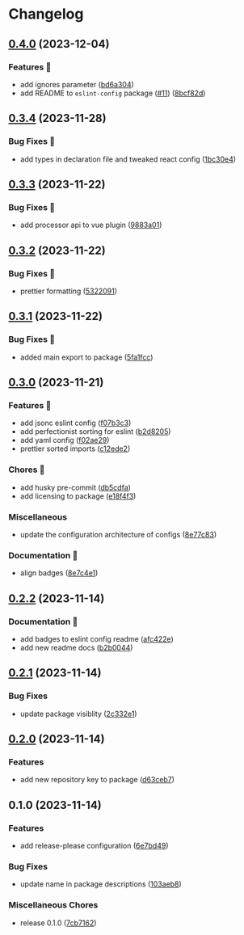 # Changelog

## [0.4.0](https://github.com/lqbach/eslint-prettier-config/compare/eslint-config-v0.3.4...eslint-config-v0.4.0) (2023-12-04)


### Features 🚀

* add ignores parameter ([bd6a304](https://github.com/lqbach/eslint-prettier-config/commit/bd6a304555afa3b8371f3e22cf78ab6936d8770c))
* add README to `eslint-config` package ([#11](https://github.com/lqbach/eslint-prettier-config/issues/11)) ([8bcf82d](https://github.com/lqbach/eslint-prettier-config/commit/8bcf82dd94ceeb5f42e5807b46a682586e41b937))

## [0.3.4](https://github.com/lqbach/eslint-prettier-config/compare/eslint-config-v0.3.3...eslint-config-v0.3.4) (2023-11-28)


### Bug Fixes 🐛

* add types in declaration file and tweaked react config ([1bc30e4](https://github.com/lqbach/eslint-prettier-config/commit/1bc30e4f2735546a6eab2f37651a70b469e9f658))

## [0.3.3](https://github.com/lqbach/eslint-prettier-config/compare/eslint-config-v0.3.2...eslint-config-v0.3.3) (2023-11-22)


### Bug Fixes 🐛

* add processor api to vue plugin ([9883a01](https://github.com/lqbach/eslint-prettier-config/commit/9883a01ff504e67ea3fad1803cb9afb8d04b0455))

## [0.3.2](https://github.com/lqbach/eslint-prettier-config/compare/eslint-config-v0.3.1...eslint-config-v0.3.2) (2023-11-22)


### Bug Fixes 🐛

* prettier formatting ([5322091](https://github.com/lqbach/eslint-prettier-config/commit/53220914a5abc6a9d072a671e9b78274a08478b8))

## [0.3.1](https://github.com/lqbach/eslint-prettier-config/compare/eslint-config-v0.3.0...eslint-config-v0.3.1) (2023-11-22)


### Bug Fixes 🐛

* added main export to package ([5fa1fcc](https://github.com/lqbach/eslint-prettier-config/commit/5fa1fccf954a61ae353ac74f66925f18fcb744ec))

## [0.3.0](https://github.com/lqbach/eslint-prettier-config/compare/eslint-config-v0.2.2...eslint-config-v0.3.0) (2023-11-21)

### Features 🚀

- add jsonc eslint config ([f07b3c3](https://github.com/lqbach/eslint-prettier-config/commit/f07b3c359d12e2e5564aa388750e4d738c6afab3))
- add perfectionist sorting for eslint ([b2d8205](https://github.com/lqbach/eslint-prettier-config/commit/b2d8205314b5fe72675afd87a960864018e10782))
- add yaml config ([f02ae29](https://github.com/lqbach/eslint-prettier-config/commit/f02ae29b2c4ed47d9cb50c81e860ce87bb6d7897))
- prettier sorted imports ([c12ede2](https://github.com/lqbach/eslint-prettier-config/commit/c12ede2941863b767810495ee8b5c3cc6691e430))

### Chores 🧹

- add husky pre-commit ([db5cdfa](https://github.com/lqbach/eslint-prettier-config/commit/db5cdfa5ce036cebbdbf1edd23885aa1719c27cd))
- add licensing to package ([e18f4f3](https://github.com/lqbach/eslint-prettier-config/commit/e18f4f36cf44fac1da5906094f2dc9ca2ea2f2d9))

### Miscellaneous

- update the configuration architecture of configs ([8e77c83](https://github.com/lqbach/eslint-prettier-config/commit/8e77c838251dd60d9d682d0cb8208dae4679c6f3))

### Documentation 📝

- align badges ([8e7c4e1](https://github.com/lqbach/eslint-prettier-config/commit/8e7c4e1bcbd7ac7321ae02b21ce0ccf19e70a471))

## [0.2.2](https://github.com/lqbach/eslint-prettier-config/compare/eslint-config-v0.2.1...eslint-config-v0.2.2) (2023-11-14)

### Documentation 📝

- add badges to eslint config readme ([afc422e](https://github.com/lqbach/eslint-prettier-config/commit/afc422eeeec6e7fe4b95b7f9c315b90a76a32ad5))
- add new readme docs ([b2b0044](https://github.com/lqbach/eslint-prettier-config/commit/b2b004442723e81299e10a2945e9f616324ac06a))

## [0.2.1](https://github.com/lqbach/eslint-prettier-config/compare/eslint-config-v0.2.0...eslint-config-v0.2.1) (2023-11-14)

### Bug Fixes

- update package visiblity ([2c332e1](https://github.com/lqbach/eslint-prettier-config/commit/2c332e19165da93881d6ee61b75560041f9a5397))

## [0.2.0](https://github.com/lqbach/eslint-prettier-config/compare/eslint-config-v0.1.0...eslint-config-v0.2.0) (2023-11-14)

### Features

- add new repository key to package ([d63ceb7](https://github.com/lqbach/eslint-prettier-config/commit/d63ceb7e9a348efc322ecdcb5d462cee6a2b05b8))

## 0.1.0 (2023-11-14)

### Features

- add release-please configuration ([6e7bd49](https://github.com/lqbach/eslint-prettier-config/commit/6e7bd492c16b998b28600204214732078f1c034f))

### Bug Fixes

- update name in package descriptions ([103aeb8](https://github.com/lqbach/eslint-prettier-config/commit/103aeb876f9ef22177e66a6946f8a257dc7479cd))

### Miscellaneous Chores

- release 0.1.0 ([7cb7162](https://github.com/lqbach/eslint-prettier-config/commit/7cb7162ec233343991bdcfeaadb1caff612c5c9f))
